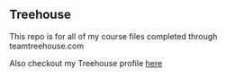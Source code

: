 ## Treehouse

This repo is for all of my course files completed through teamtreehouse.com

Also checkout my Treehouse profile [here](https://teamtreehouse.com/jakeradus)

